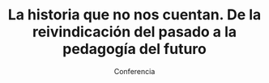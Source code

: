 ---
layout: post
title: "La historia que no nos cuentan. De la reivindicación del pasado a la pedagogía del futuro"
subtitle: "Conferencia"
background: "/img/bg-index.jpg"
eventDate: 2019-02-06 09:00:00 +0100
placeName: "Facultad de Letras, UMU."
placeMapsUrl: https://www.google.es/maps/place/Facultad+de+Letras/@37.988031,-1.1285388,17z/data=!3m1!4b1!4m5!3m4!1s0xd63821a11eb1df1:0x6eef2c7756be7e95!8m2!3d37.9880268!4d-1.1263501?hl=en
category: "central"
speakers:
    - name: "Estudiantes de Grado y Master"
    - name: "Fernando Hernández"
      bio: "Colectivo de Historia Social de Cieza"
coordinators:
    - name: "Pedro Mª Egea Bruno"
      bio: "Catedrático de Historia Contremporánea. Fac. de Letras"
---